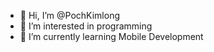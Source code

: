 - 👋 Hi, I’m @PochKimlong
- 👀 I’m interested in programming
- 🌱 I’m currently learning Mobile Development

<!---
PochKimlong/PochKimlong is a ✨ special ✨ repository because its `README.md` (this file) appears on your GitHub profile.
You can click the Preview link to take a look at your changes.
--->